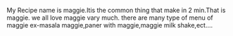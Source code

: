 My Recipe name is maggie.Itis the common thing that make in 2 min.That is maggie. we all love maggie vary much. there are many type of menu of maggie ex-masala maggie,paner with maggie,maggie milk shake,ect....